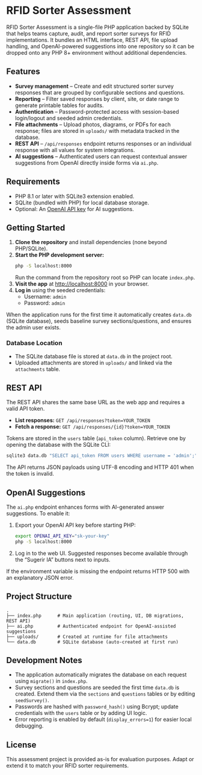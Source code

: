 # RFID Sorter Assessment

RFID Sorter Assessment is a single-file PHP application backed by SQLite that helps teams capture, audit, and report sorter surveys for RFID implementations. It bundles an HTML interface, REST API, file upload handling, and OpenAI-powered suggestions into one repository so it can be dropped onto any PHP 8+ environment without additional dependencies.

## Features
- **Survey management** – Create and edit structured sorter survey responses that are grouped by configurable sections and questions.
- **Reporting** – Filter saved responses by client, site, or date range to generate printable tables for audits.
- **Authentication** – Password-protected access with session-based login/logout and seeded admin credentials.
- **File attachments** – Upload photos, diagrams, or PDFs for each response; files are stored in `uploads/` with metadata tracked in the database.
- **REST API** – `/api/responses` endpoint returns responses or an individual response with all values for system integrations.
- **AI suggestions** – Authenticated users can request contextual answer suggestions from OpenAI directly inside forms via `ai.php`.

## Requirements
- PHP 8.1 or later with SQLite3 extension enabled.
- SQLite (bundled with PHP) for local database storage.
- Optional: An [OpenAI API key](https://platform.openai.com/account/api-keys) for AI suggestions.

## Getting Started
1. **Clone the repository** and install dependencies (none beyond PHP/SQLite).
2. **Start the PHP development server:**
   ```bash
   php -S localhost:8000
   ```
   Run the command from the repository root so PHP can locate `index.php`.
3. **Visit the app** at [http://localhost:8000](http://localhost:8000) in your browser.
4. **Log in** using the seeded credentials:
   - Username: `admin`
   - Password: `admin`

When the application runs for the first time it automatically creates `data.db` (SQLite database), seeds baseline survey sections/questions, and ensures the admin user exists.

### Database Location
- The SQLite database file is stored at `data.db` in the project root.
- Uploaded attachments are stored in `uploads/` and linked via the `attachments` table.

## REST API
The REST API shares the same base URL as the web app and requires a valid API token.

- **List responses:** `GET /api/responses?token=YOUR_TOKEN`
- **Fetch a response:** `GET /api/responses/{id}?token=YOUR_TOKEN`

Tokens are stored in the `users` table (`api_token` column). Retrieve one by opening the database with the SQLite CLI:
```bash
sqlite3 data.db "SELECT api_token FROM users WHERE username = 'admin';"
```

The API returns JSON payloads using UTF-8 encoding and HTTP 401 when the token is invalid.

## OpenAI Suggestions
The `ai.php` endpoint enhances forms with AI-generated answer suggestions. To enable it:
1. Export your OpenAI API key before starting PHP:
   ```bash
   export OPENAI_API_KEY="sk-your-key"
   php -S localhost:8000
   ```
2. Log in to the web UI. Suggested responses become available through the “Sugerir IA” buttons next to inputs.

If the environment variable is missing the endpoint returns HTTP 500 with an explanatory JSON error.

## Project Structure
```
.
├── index.php      # Main application (routing, UI, DB migrations, REST API)
├── ai.php         # Authenticated endpoint for OpenAI-assisted suggestions
├── uploads/       # Created at runtime for file attachments
└── data.db        # SQLite database (auto-created at first run)
```

## Development Notes
- The application automatically migrates the database on each request using `migrate()` in `index.php`.
- Survey sections and questions are seeded the first time `data.db` is created. Extend them via the `sections` and `questions` tables or by editing `seedSurvey()`.
- Passwords are hashed with `password_hash()` using Bcrypt; update credentials with the `users` table or by adding UI logic.
- Error reporting is enabled by default (`display_errors=1`) for easier local debugging.

## License
This assessment project is provided as-is for evaluation purposes. Adapt or extend it to match your RFID sorter requirements.
